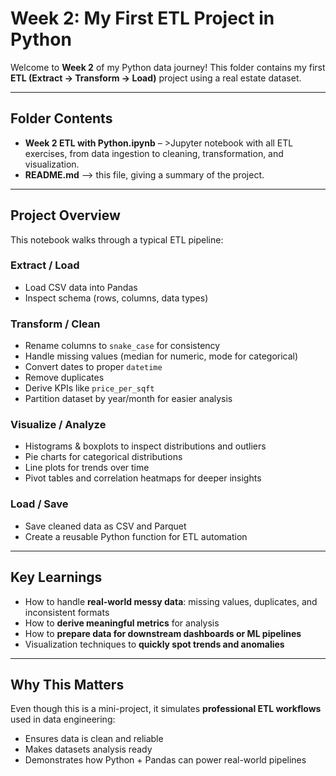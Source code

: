 # Week 2: My First ETL Project in Python 

Welcome to **Week 2** of my Python data journey! This folder contains my first **ETL (Extract → Transform → Load)** project using a real estate dataset.

---

##  Folder Contents

- **Week 2 ETL with Python.ipynb** – >Jupyter notebook with all ETL exercises, from data ingestion to cleaning, transformation, and visualization.  
- **README.md** –> this file, giving a summary of the project.

---

##  Project Overview

This notebook walks through a typical ETL pipeline:

### Extract / Load
- Load CSV data into Pandas  
- Inspect schema (rows, columns, data types)  

### Transform / Clean
- Rename columns to `snake_case` for consistency  
- Handle missing values (median for numeric, mode for categorical)  
- Convert dates to proper `datetime`  
- Remove duplicates  
- Derive KPIs like `price_per_sqft`  
- Partition dataset by year/month for easier analysis  

### Visualize / Analyze
- Histograms & boxplots to inspect distributions and outliers  
- Pie charts for categorical distributions  
- Line plots for trends over time  
- Pivot tables and correlation heatmaps for deeper insights  

### Load / Save
- Save cleaned data as CSV and Parquet  
- Create a reusable Python function for ETL automation  

---

## Key Learnings
- How to handle **real-world messy data**: missing values, duplicates, and inconsistent formats  
- How to **derive meaningful metrics** for analysis  
- How to **prepare data for downstream dashboards or ML pipelines**  
- Visualization techniques to **quickly spot trends and anomalies**  

---

## Why This Matters
Even though this is a mini-project, it simulates **professional ETL workflows** used in data engineering:  
- Ensures data is clean and reliable  
- Makes datasets analysis ready  
- Demonstrates how Python + Pandas can power real-world pipelines
